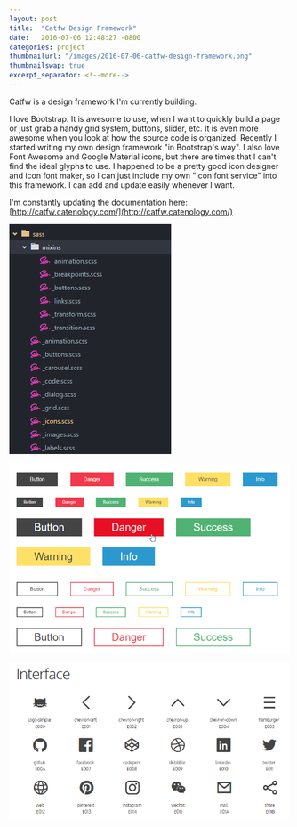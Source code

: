 ```yaml
---
layout: post
title:  "Catfw Design Framework"
date:   2016-07-06 12:48:27 -0800
categories: project
thumbnailurl: "/images/2016-07-06-catfw-design-framework.png"
thumbnailswap: true
excerpt_separator: <!--more-->
---
```


Catfw is a design framework I'm currently building.


<!--more-->
I love Bootstrap. It is awesome to use, when I want to quickly build a page or just grab a handy grid system, buttons, slider, etc. It is even more awesome when you look at how the source code is organized. Recently I started writing my own design framework "in Bootstrap's way". I also love Font Awesome and Google Material icons, but there are times that I can't find the ideal glyphs to use. I happened to be a pretty good icon designer and icon font maker, so I can just include my own "icon font service" into this framework. I can add and update easily whenever I want.

I'm constantly updating the documentation here:
[http://catfw.catenology.com/](http://catfw.catenology.com/)

![Bite-sized styles](/images/2016-07-06-catfw-design-framework-1.png)

![Buttons](/images/2016-07-06-catfw-design-framework-3.png)

![Icons](/images/2016-07-06-catfw-design-framework-2.png)
